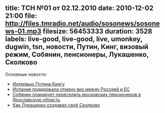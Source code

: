 title: ТСН №01 от 02.12.2010
date: 2010-12-02 21:00
file: http://files.tmradio.net/audio/sosonews/sosonews-01.mp3
filesize: 56453333
duration: 3528
labels: live-good, live-good, live, umonkey, dugwin, tsn, новости, Путин, Кинг, визовый режим, Собянин, пенсионеры, Лукашенко, Сколково
---
Основные новости:

- [Интервью Путина Кингу](http://transcripts.cnn.com/TRANSCRIPTS/0009/08/lkl.00.html)
- [Испания поддержала отмену виз между Россией и ЕС](http://vz.ru/news/2010/12/1/451644.html)
- [Собянин планирует переселить московских пенсионеров в Ярославскую область](http://infox.ru/authority/mans/2010/12/01/Sobyanin_pyeryesyeli.phtml)
- [Как Лукашенко создавал своё Сколково](http://www.trud.ru/article/25-10-2010/252871_kak_lukashenko_sozdal_svoe_skolkovo.html)
